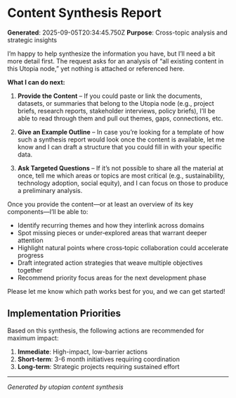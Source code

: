 # Content Synthesis Report

**Generated**: 2025-09-05T20:34:45.750Z
**Purpose**: Cross-topic analysis and strategic insights

I’m happy to help synthesize the information you have, but I’ll need a bit more detail first. The request asks for an analysis of “all existing content in this Utopia node,” yet nothing is attached or referenced here.

**What I can do next:**

1. **Provide the Content** – If you could paste or link the documents, datasets, or summaries that belong to the Utopia node (e.g., project briefs, research reports, stakeholder interviews, policy briefs), I’ll be able to read through them and pull out themes, gaps, connections, etc.

2. **Give an Example Outline** – In case you’re looking for a template of how such a synthesis report would look once the content is available, let me know and I can draft a structure that you could fill in with your specific data.

3. **Ask Targeted Questions** – If it’s not possible to share all the material at once, tell me which areas or topics are most critical (e.g., sustainability, technology adoption, social equity), and I can focus on those to produce a preliminary analysis.

Once you provide the content—or at least an overview of its key components—I’ll be able to:

- Identify recurring themes and how they interlink across domains  
- Spot missing pieces or under‑explored areas that warrant deeper attention  
- Highlight natural points where cross‑topic collaboration could accelerate progress  
- Draft integrated action strategies that weave multiple objectives together  
- Recommend priority focus areas for the next development phase

Please let me know which path works best for you, and we can get started!

## Implementation Priorities
Based on this synthesis, the following actions are recommended for maximum impact:

1. **Immediate**: High-impact, low-barrier actions
2. **Short-term**: 3-6 month initiatives requiring coordination
3. **Long-term**: Strategic projects requiring sustained effort

---
*Generated by utopian content synthesis*
